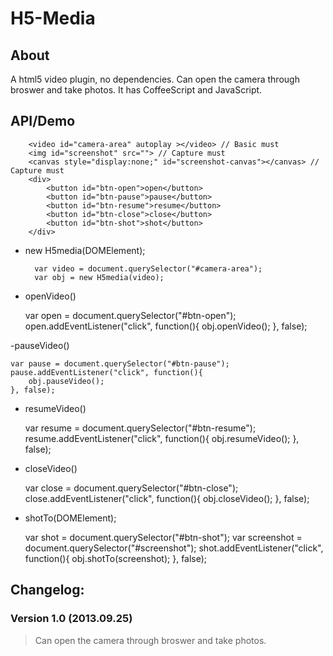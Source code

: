 # H5-Media

## About

A html5 video plugin, no dependencies. Can open the camera through broswer and take photos. It has CoffeeScript and JavaScript.

## API/Demo

		<video id="camera-area" autoplay ></video> // Basic must
		<img id="screenshot" src=""> // Capture must
		<canvas style="display:none;" id="screenshot-canvas"></canvas> // Capture must
		<div>
			<button id="btn-open">open</button>
			<button id="btn-pause">pause</button>
			<button id="btn-resume">resume</button>
			<button id="btn-close">close</button>
			<button id="btn-shot">shot</button>
		</div>

- new H5media(DOMElement);
		
		var video = document.querySelector("#camera-area");
		var obj = new H5media(video);

- openVideo()

	var open = document.querySelector("#btn-open");
	open.addEventListener("click", function(){
		obj.openVideo();
	}, false);

-pauseVideo()

	var pause = document.querySelector("#btn-pause");
	pause.addEventListener("click", function(){
		obj.pauseVideo();
	}, false);

- resumeVideo()

	var resume = document.querySelector("#btn-resume");
	resume.addEventListener("click", function(){
		obj.resumeVideo();
	}, false);

- closeVideo()

	var close = document.querySelector("#btn-close");
	close.addEventListener("click", function(){
		obj.closeVideo();
	}, false);

- shotTo(DOMElement);

	var shot = document.querySelector("#btn-shot");
	var screenshot = document.querySelector("#screenshot");
	shot.addEventListener("click", function(){
		obj.shotTo(screenshot);
	}, false);

## Changelog:

### Version 1.0 (2013.09.25)
> Can open the camera through broswer and take photos.